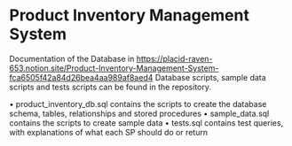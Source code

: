 # Product Inventory Management System

Documentation of the Database in https://placid-raven-653.notion.site/Product-Inventory-Management-System-fca6505f42a84d26bea4aa989af8aed4
Database scripts, sample data scripts and tests scripts can be found in the repository.

• product_inventory_db.sql contains the scripts to create the database schema, tables, relationships and stored procedures
• sample_data.sql contains the scripts to create sample data
• tests.sql contains test queries, with explanations of what each SP should do or return
